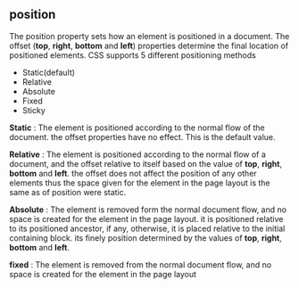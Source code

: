 ## position
The position property sets how an element is positioned in a document. The offset (**top**, **right**, **bottom** and **left**) properties determine the final location of positioned elements. CSS supports 5 different positioning methods
 - Static(default)
 - Relative
 - Absolute
 - Fixed
 - Sticky

**Static**
: The element is positioned according to the normal flow of the document. the offset properties have no effect. This is the default value.

**Relative**
: The element is positioned according to the normal flow of a document, and the offset relative to itself based on the value of **top**, **right**, **bottom** and **left**. the offset does not affect the position of any other elements thus the space given for the element in the page layout is the same as of position were static.

**Absolute**
: The element is removed form the normal document flow, and no space is created for the element in the page layout. it is positioned relative to its positioned ancestor, if any, otherwise, it is placed relative to the initial containing block. its finely position determined by the values of **top**, **right**, **bottom** and **left**.

**fixed**
: The element is removed from the normal document flow, and no space is created for the element in the page layout
<!--stackedit_data:
eyJoaXN0b3J5IjpbLTEzNzE4MDg5NDEsLTE1Nzg3NTQyNTYsMT
E4OTUwMjc0NiwtNzA5NTkyODA3LDE4MzAxMjc3MjQsMTcxNDE5
MDE2MCwtMjEzMTc2OTgwLDEzMTA4MTk2OTYsLTIxMzE3Njk4MF
19
-->